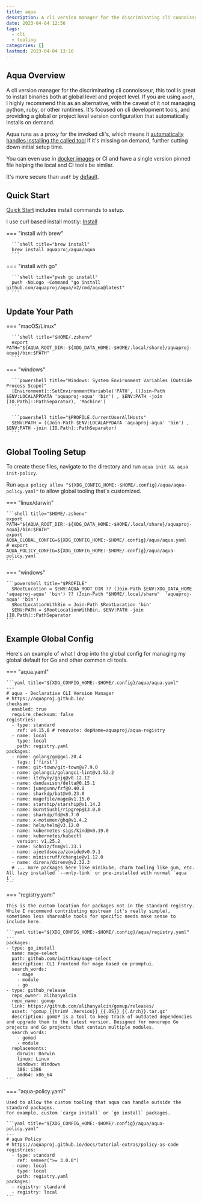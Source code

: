 ```yaml
---
title: aqua
description: A cli version manager for the discriminating cli connoisseur.
date: 2023-04-04 12:56
tags:
  - cli
  - tooling
categories: []
lastmod: 2023-04-04 13:10
---
```


## Aqua Overview

A cli version manager for the discriminating cli connoisseur, this tool is great to install binaries both at global level and project level.
If you are using `asdf`, I highly recommend this as an alternative, with the caveat of it not managing python, ruby, or other runtimes.
It's focused on cli development tools, and providing a global or project level version configuration that automatically installs on demand.

Aqua runs as a proxy for the invoked cli's, which means it [automatically handles installing the called tool](https://aquaproj.github.io/docs/tutorial/lazy-install) if it's missing on demand, further cutting down initial setup time.

You can even use in [docker images](https://aquaproj.github.io/docs/guides/build-container-image) or CI and have a single version pinned file helping the local and CI tools be similar.

It's more secure than `asdf` by [default](https://aquaproj.github.io/docs/reference/restriction/#aqua-doesnt-support-running-any-external-commands-to-install-tools).

## Quick Start

[Quick Start](https://aquaproj.github.io/docs/tutorial) includes install commands to setup.

I use curl based install mostly: [Install](https://aquaproj.github.io/docs/tutorial/#install-aqua)

=== "install with brew"

      ```shell title="brew install"
      brew install aquaproj/aqua/aqua
      ```
=== "install with go"

      ```shell title="pwsh go install"
      pwsh -NoLogo -Command "go install github.com/aquaproj/aqua/v2/cmd/aqua@latest"
      ```

## Update Your Path

=== "macOS/Linux"

      ```shell title="$HOME/.zshenv"
      export PATH="${AQUA_ROOT_DIR:-${XDG_DATA_HOME:-$HOME/.local/share}/aquaproj-aqua}/bin:$PATH"
      ```

=== "windows"

      ```powershell title="Windows: System Environment Variables (Outside Process Scope)"
      [Environment]::SetEnvironmentVariable('PATH', ((Join-Path $ENV:LOCALAPPDATA 'aquaproj-aqua' 'bin') , $ENV:PATH -join [IO.Path]::PathSeparator), 'Machine')
      ```

      ```powershell title="$PROFILE.CurrentUserAllHosts"
      $ENV:PATH = ((Join-Path $ENV:LOCALAPPDATA 'aquaproj-aqua' 'bin') , $ENV:PATH -join [IO.Path]::PathSeparator)
      ```

## Global Tooling Setup

To create these files, navigate to the directory and run `aqua init && aqua init-policy`.

Run `aqua policy allow "${XDG_CONFIG_HOME:-$HOME/.config}/aqua/aqua-policy.yaml"` to allow global tooling that's customized.

=== "linux/darwin"

    ```shell title="$HOME/.zshenv"
    export PATH="${AQUA_ROOT_DIR:-${XDG_DATA_HOME:-$HOME/.local/share}/aquaproj-aqua}/bin:$PATH"
    export AQUA_GLOBAL_CONFIG=${XDG_CONFIG_HOME:-$HOME/.config}/aqua/aqua.yaml
    # export AQUA_POLICY_CONFIG=${XDG_CONFIG_HOME:-$HOME/.config}/aqua/aqua-policy.yaml
    ```

=== "windows"

    ```powershell title="$PROFILE"
      $RootLocation = $ENV:AQUA_ROOT_DIR ?? (Join-Path $ENV:XDG_DATA_HOME  'aquaproj-aqua' 'bin') ?? (Join-Path "$HOME/.local/share"  'aquaproj-aqua' 'bin')
      $RootLocationWithBin = Join-Path $RootLocation 'bin'
      $ENV:PATH = $RootLocationWithBin, $ENV:PATH -join [IO.Path]::PathSeparator
    ```

## Example Global Config

Here's an example of what I drop into the global config for managing my global default for Go and other common cli tools.

=== "aqua.yaml"

    ```yaml title="${XDG_CONFIG_HOME:-$HOME/.config}/aqua/aqua.yaml"
    ---
    # aqua - Declarative CLI Version Manager
    # https://aquaproj.github.io/
    checksum:
      enabled: true
      require_checksum: false
    registries:
      - type: standard
        ref: v4.15.0 # renovate: depName=aquaproj/aqua-registry
      - name: local
        type: local
        path: registry.yaml
    packages:
      - name: golang/go@go1.20.4
        tags: ['first']
      - name: git-town/git-town@v7.9.0
      - name: golangci/golangci-lint@v1.52.2
      - name: itchyny/gojq@v0.12.12
      - name: dandavison/delta@0.15.1
      - name: junegunn/fzf@0.40.0
      - name: sharkdp/bat@v0.23.0
      - name: magefile/mage@v1.15.0
      - name: starship/starship@v1.14.2
      - name: BurntSushi/ripgrep@13.0.0
      - name: sharkdp/fd@v8.7.0
      - name: x-motemen/ghq@v1.4.2
      - name: helm/helm@v3.12.0
      - name: kubernetes-sigs/kind@v0.19.0
      - name: kubernetes/kubectl
        version: v1.25.2
      - name: Schniz/fnm@v1.33.1
      - name: ajeetdsouza/zoxide@v0.9.1
      - name: miniscruff/changie@v1.12.0
      - name: direnv/direnv@v2.32.3
      # ... more packages here like minikube, charm tooling like gum, etc. All lazy installed `--only-link` or pre-installed with normal `aqua i`.
    ```

=== "registry.yaml"

    This is the custom location for packages not in the standard registry.
    While I recommend contributing upstream (it's really simple), sometimes less shareable tools for specific needs make sense to include here.

    ```yaml title="${XDG_CONFIG_HOME:-$HOME/.config}/aqua/registry.yaml"
    ---
    packages:
    - type: go_install
      name: mage-select
      path: github.com/iwittkau/mage-select
      description: CLI frontend for mage based on promptui.
      search_words:
        - mage
        - module
        - go
    - type: github_release
      repo_owner: alihanyalcin
      repo_name: gomup
      link: https://github.com/alihanyalcin/gomup/releases/
      asset: 'gomup_{{trimV .Version}}_{{.OS}}_{{.Arch}}.tar.gz'
      description: gomUP is a tool to keep track of outdated dependencies and upgrade them to the latest version. Designed for monorepo Go projects and Go projects that contain multiple modules.
      search_words:
        - gomod
        - module
      replacements:
        darwin: Darwin
        linux: Linux
        windows: Windows
        386: i386
        amd64: x86_64
    ```

=== "aqua-policy.yaml"

    Used to allow the custom tooling that aqua can handle outside the standard packages.
    For example, custom `cargo install` or `go install` packages.

    ```yaml title="${XDG_CONFIG_HOME:-$HOME/.config}/aqua/aqua-policy.yaml"
    ---
    # aqua Policy
    # https://aquaproj.github.io/docs/tutorial-extras/policy-as-code
    registries:
      - type: standard
        ref: semver(">= 3.0.0")
      - name: local
        type: local
        path: registry.yaml
    packages:
      - registry: standard
      - registry: local
    ```
